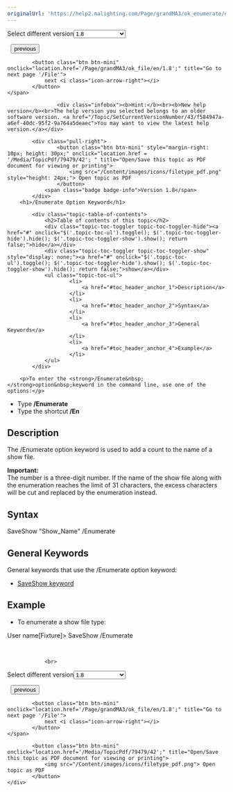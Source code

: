 ```yaml
---
originalUrl: 'https://help2.malighting.com/Page/grandMA3/ok_enumerate/en/1.8'
---
```


<div class="topic-navigation">

<div class="pull-right">
	<span class="pull-left">


<div class="pull-left">
<form action="/Topic/SetCurrentVersionNumber" class="form-inline" id="frmTagSelector" method="post">	<span class="form-mini">
		<div class="input-prepend"><span class="add-on">Select different version</span><select autocomplete="off" id="versionNumberId" name="versionNumberId" onchange="$(this).closest('#frmTagSelector').submit();" style="width: 120px;"><option value="">- latest -</option>
<option value="10">1.0</option>
<option value="32">1.1</option>
<option value="35">1.2</option>
<option value="36">1.3</option>
<option value="37">1.4</option>
<option value="38">1.5</option>
<option value="39">1.6</option>
<option value="40">1.7</option>
<option selected="selected" value="42">1.8</option>
<option value="43">1.9</option>
</select></div>
		<input data-val="true" data-val-number="The field Int32 must be a number." data-val-required="The Int32 field is required." id="ProductId" name="ProductId" type="hidden" value="16">
		<input id="CurrentGuid" name="CurrentGuid" type="hidden" value="f584947a-a6ef-40dc-95f2-9a764a5deaec">
	</span>
</form></div>&nbsp;	</span>
	<span class="pull-right" style="white-space: nowrap;">
			<button class="btn btn-mini" onclick="location.href='/Page/grandMA3/ok_embed/en/1.8'; " title="Go to previous page '/Embed'">
				<i class="icon-arrow-left"></i> previous
			</button>

			<button class="btn btn-mini" onclick="location.href='/Page/grandMA3/ok_file/en/1.8';" title="Go to next page '/File'">
				next <i class="icon-arrow-right"></i> 
			</button>
	</span>
</div>
<div class="clear-fix" style="margin-bottom: 10px"></div>
</div>

					<div class="infobox"><b>Hint:</b><br><b>New help version</b><br>The help version you selected belongs to an older software version. <a href="/Topic/SetCurrentVersionNumber/43/f584947a-a6ef-40dc-95f2-9a764a5deaec">You may want to view the latest help version.</a></div>

			<div class="pull-right">
					<button class="btn btn-mini" style="margin-right: 10px; height: 30px;" onclick="location.href = '/Media/TopicPdf/79479/42'; " title="Open/Save this topic as PDF document for viewing or printing">
						<img src="/Content/images/icons/filetype_pdf.png" style="height: 24px;"> Open topic as PDF
					</button>
				<span class="badge badge-info">Version 1.8</span>
			</div>
		<h1>/Enumerate Option Keyword</h1>

			<div class="topic-table-of-contents">
				<h2>Table of contents of this topic</h2>
				<div class="topic-toc-toggler topic-toc-toggler-hide"><a href="#" onclick="$('.topic-toc-ul').toggle(); $('.topic-toc-toggler-hide').hide(); $('.topic-toc-toggler-show').show(); return false;">hide</a></div>
				<div class="topic-toc-toggler topic-toc-toggler-show" style="display: none;"><a href="#" onclick="$('.topic-toc-ul').toggle(); $('.topic-toc-toggler-hide').show(); $('.topic-toc-toggler-show').hide(); return false;">show</a></div>
				<ul class="topic-toc-ul">
						<li>
							<a href="#toc_header_anchor_1">Description</a>
						</li>
						<li>
							<a href="#toc_header_anchor_2">Syntax</a>
						</li>
						<li>
							<a href="#toc_header_anchor_3">General Keywords</a>
						</li>
						<li>
							<a href="#toc_header_anchor_4">Example</a>
						</li>
				</ul>
			</div>

		<p>To enter the <strong>/Enumerate&nbsp;</strong>option&nbsp;keyword in the command line, use one of the options:</p>

<ul>
	<li>Type <strong>/Enumerate</strong></li>
	<li>Type the shortcut<strong>&nbsp;/En</strong></li>
</ul>

<a name="toc_header_anchor_1" id="toc_header_anchor_1" class="topic-toc-item"></a><h2>Description</h2>

<p>The /Enumerate option keyword is used to add a count to the name of a show file.&nbsp;</p>

<div class="important"><strong>Important:</strong><br>
The number is a three-digit number. If the name of the show file along with the enumeration reaches the limit of 31 characters, the excess characters will be cut and replaced by the enumeration instead.&nbsp;</div>

<a name="toc_header_anchor_2" id="toc_header_anchor_2" class="topic-toc-item"></a><h2>Syntax</h2>

<p><span class="syntax">SaveShow "Show_Name" /Enumerate</span></p>

<a name="toc_header_anchor_3" id="toc_header_anchor_3" class="topic-toc-item"></a><h2>General Keywords</h2>

<p>General keywords that use the /Enumerate option keyword:</p>

<ul>
	<li><a href="/Topic/00b79f7e-2687-4e75-b5b2-bebe0d3cead8">SaveShow keyword</a></li>
</ul>

<a name="toc_header_anchor_4" id="toc_header_anchor_4" class="topic-toc-item"></a><h2>Example</h2>

<ul>
	<li>To enumerate a show file type:</li>
</ul>

<div class="cl_input">User name[Fixture]&gt; SaveShow /Enumerate</div>

<p>&nbsp;</p>


				<br>
<div class="topic-navigation">

<div class="pull-right">
	<span class="pull-left">


<div class="pull-left">
<form action="/Topic/SetCurrentVersionNumber" class="form-inline" id="frmTagSelector" method="post">	<span class="form-mini">
		<div class="input-prepend"><span class="add-on">Select different version</span><select autocomplete="off" id="versionNumberId" name="versionNumberId" onchange="$(this).closest('#frmTagSelector').submit();" style="width: 120px;"><option value="">- latest -</option>
<option value="10">1.0</option>
<option value="32">1.1</option>
<option value="35">1.2</option>
<option value="36">1.3</option>
<option value="37">1.4</option>
<option value="38">1.5</option>
<option value="39">1.6</option>
<option value="40">1.7</option>
<option selected="selected" value="42">1.8</option>
<option value="43">1.9</option>
</select></div>
		<input data-val="true" data-val-number="The field Int32 must be a number." data-val-required="The Int32 field is required." id="ProductId" name="ProductId" type="hidden" value="16">
		<input id="CurrentGuid" name="CurrentGuid" type="hidden" value="f584947a-a6ef-40dc-95f2-9a764a5deaec">
	</span>
</form></div>&nbsp;	</span>
	<span class="pull-right" style="white-space: nowrap;">
			<button class="btn btn-mini" onclick="location.href='/Page/grandMA3/ok_embed/en/1.8'; " title="Go to previous page '/Embed'">
				<i class="icon-arrow-left"></i> previous
			</button>

			<button class="btn btn-mini" onclick="location.href='/Page/grandMA3/ok_file/en/1.8';" title="Go to next page '/File'">
				next <i class="icon-arrow-right"></i> 
			</button>
	</span>
</div>
	<div class="clear-fix"></div>
	<div class="pull-right">
	
			<button class="btn btn-mini" onclick="location.href='/Media/TopicPdf/79479/42';" title="Open/Save this topic as PDF document for viewing or printing">
				<img src="/Content/images/icons/filetype_pdf.png"> Open topic as PDF
			</button>
	</div>
<div class="clear-fix" style="margin-bottom: 10px"></div>
</div>

	
